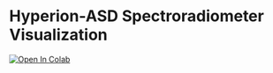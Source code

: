 # Hyperion-ASD Spectroradiometer Visualization
[![Open In Colab](https://colab.research.google.com/assets/colab-badge.svg)](https://colab.research.google.com/github.com/rmccormick-contractor/Hyperion-ASD-Visualization/blob/main/Hyperion-ASD-Visualization.ipynb)
